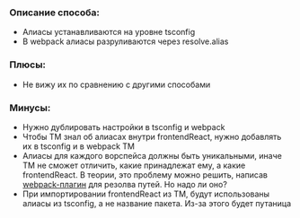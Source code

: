 ### Описание способа:

- Алиасы устанавливаются на уровне tsconfig
- В webpack алиасы разруливаются через resolve.alias

### Плюсы:

- Не вижу их по сравнению с другими способами

### Минусы:

- Нужно дублировать настройки в tsconfig и webpack
- Чтобы TM знал об алиасах внутри frontendReact, нужно добавлять их в tsconfig и в webpack TM
- Алиасы для каждого ворспейса должны быть уникальными, иначе TM не сможет отличить, какие принадлежат ему,
  а какие frontendReact. В теории, это проблему можно решить,
  написав [webpack-плагин](https://github.com/webpack/webpack/discussions/17770)
  для резолва путей. Но надо ли оно?
- При импортировании frontendReact из TM, будут использованы алиасы из tsconfig, а не название пакета. Из-за этого
  будет путаница